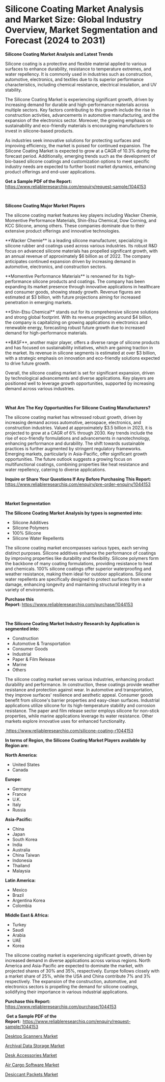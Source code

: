 <p><h1>Silicone Coating Market Analysis and Market Size: Global Industry Overview, Market Segmentation and Forecast (2024 to 2031)</h1></p><p><strong>Silicone Coating Market Analysis and Latest Trends</strong></p>
<p><p>Silicone coating is a protective and flexible material applied to various surfaces to enhance durability, resistance to temperature extremes, and water repellency. It is commonly used in industries such as construction, automotive, electronics, and textiles due to its superior performance characteristics, including chemical resistance, electrical insulation, and UV stability.</p><p>The Silicone Coating Market is experiencing significant growth, driven by increasing demand for durable and high-performance materials across multiple sectors. Key factors contributing to this growth include the rise in construction activities, advancements in automotive manufacturing, and the expansion of the electronics sector. Moreover, the growing emphasis on sustainability and eco-friendly materials is encouraging manufacturers to invest in silicone-based products. </p><p>As industries seek innovative solutions for protecting surfaces and improving efficiency, the market is poised for continued expansion. The Silicone Coating Market is expected to grow at a CAGR of 10.3% during the forecast period. Additionally, emerging trends such as the development of bio-based silicone coatings and customization options to meet specific industry needs are expected to further boost market dynamics, enhancing product offerings and end-user applications.</p></p>
<p><strong>Get a Sample PDF of the Report:&nbsp;</strong> <a href="https://www.reliableresearchiq.com/enquiry/request-sample/1044153?utm_campaign=1144&utm_medium=2&utm_source=Github&utm_content=ia&utm_term=13112024&utm_id=silicone-coating">https://www.reliableresearchiq.com/enquiry/request-sample/1044153</a></p>
<p>&nbsp;</p>
<p><strong>Silicone Coating Major Market Players</strong></p>
<p><p>The silicone coating market features key players including Wacker Chemie, Momentive Performance Materials, Shin-Etsu Chemical, Dow Corning, and KCC Silicone, among others. These companies dominate due to their extensive product offerings and innovative technologies.</p><p>**Wacker Chemie** is a leading silicone manufacturer, specializing in silicone rubber and coatings used across various industries. Its robust R&D focus on advanced silicone materials has propelled significant growth, with an annual revenue of approximately $6 billion as of 2022. The company anticipates continued expansion driven by increasing demand in automotive, electronics, and construction sectors.</p><p>**Momentive Performance Materials** is renowned for its high-performance silicone products and coatings. The company has been expanding its market presence through innovative applications in healthcare and consumer goods, showing steady growth. Revenue figures are estimated at $3 billion, with future projections aiming for increased penetration in emerging markets.</p><p>**Shin-Etsu Chemical** stands out for its comprehensive silicone solutions and strong global footprint. With its revenue projecting around $4 billion, the company is capitalizing on growing applications in electronics and renewable energy, forecasting robust future growth due to increased demand for high-performance materials.</p><p>**BASF**, another major player, offers a diverse range of silicone products and has focused on sustainability initiatives, which are gaining traction in the market. Its revenue in silicone segments is estimated at over $3 billion, with a strategic emphasis on innovation and eco-friendly solutions expected to drive future growth.</p><p>Overall, the silicone coating market is set for significant expansion, driven by technological advancements and diverse applications. Key players are positioned well to leverage growth opportunities, supported by increasing demand across various industries.</p></p>
<p>&nbsp;</p>
<p><strong>What Are The Key Opportunities For Silicone Coating Manufacturers?</strong></p>
<p><p>The silicone coating market has witnessed robust growth, driven by increasing demand across automotive, aerospace, electronics, and construction industries. Valued at approximately $3.5 billion in 2023, it is projected to grow at a CAGR of 6% through 2030. Key trends include the rise of eco-friendly formulations and advancements in nanotechnology, enhancing performance and durability. The shift towards sustainable practices is further augmented by stringent regulatory frameworks. Emerging markets, particularly in Asia-Pacific, offer significant growth opportunities. The future outlook suggests a growing focus on multifunctional coatings, combining properties like heat resistance and water repellency, catering to diverse applications.</p></p>
<p><strong>Inquire or Share Your Questions If Any Before Purchasing This Report:</strong> <a href="https://www.reliableresearchiq.com/enquiry/pre-order-enquiry/1044153?utm_campaign=1144&utm_medium=2&utm_source=Github&utm_content=ia&utm_term=13112024&utm_id=silicone-coating">https://www.reliableresearchiq.com/enquiry/pre-order-enquiry/1044153</a></p>
<p>&nbsp;</p>
<p><strong>Market Segmentation</strong></p>
<p><strong>The Silicone Coating Market Analysis by types is segmented into:</strong></p>
<p><ul><li>Silicone Additives</li><li>Silicone Polymers</li><li>100% Silicone</li><li>Silicone Water Repellents</li></ul></p>
<p><p>The silicone coating market encompasses various types, each serving distinct purposes. Silicone additives enhance the performance of coatings by improving properties like durability and flexibility. Silicone polymers form the backbone of many coating formulations, providing resistance to heat and chemicals. 100% silicone coatings offer superior waterproofing and weather resistance, making them ideal for outdoor applications. Silicone water repellents are specifically designed to protect surfaces from water damage, enhancing longevity and maintaining structural integrity in a variety of environments.</p></p>
<p><strong>Purchase this Report:&nbsp;</strong><a href="https://www.reliableresearchiq.com/purchase/1044153?utm_campaign=1144&utm_medium=2&utm_source=Github&utm_content=ia&utm_term=13112024&utm_id=silicone-coating">https://www.reliableresearchiq.com/purchase/1044153</a></p>
<p>&nbsp;</p>
<p><strong>The Silicone Coating Market Industry Research by Application is segmented into:</strong></p>
<p><ul><li>Construction</li><li>Automotive & Transportation</li><li>Consumer Goods</li><li>Industrial</li><li>Paper & Film Release</li><li>Marine</li><li>Others</li></ul></p>
<p><p>The silicone coating market serves various industries, enhancing product durability and performance. In construction, these coatings provide weather resistance and protection against wear. In automotive and transportation, they improve surfaces' resilience and aesthetic appeal. Consumer goods benefit from silicone's barrier properties and easy-clean surfaces. Industrial applications utilize silicone for its high-temperature stability and corrosion resistance. The paper and film release sector employs silicone for non-stick properties, while marine applications leverage its water resistance. Other markets explore innovative uses for enhanced functionality.</p></p>
<p><a href="https://www.reliableresearchiq.com/silicone-coating-r1044153?utm_campaign=1144&utm_medium=2&utm_source=Github&utm_content=ia&utm_term=13112024&utm_id=silicone-coating">&nbsp;https://www.reliableresearchiq.com/silicone-coating-r1044153</a></p>
<p><strong>In terms of Region, the Silicone Coating Market Players available by Region are:</strong></p>
<p>
    <p> <strong> North America: </strong>
        <ul>
            <li>United States</li>
            <li>Canada</li>
        </ul>
        </p> 
    <p> <strong> Europe: </strong>
        <ul>
            <li>Germany</li>
            <li>France</li>
            <li>U.K.</li>
            <li>Italy</li>
            <li>Russia</li>
        </ul>
        </p> 
    <p> <strong> Asia-Pacific: </strong>
        <ul>
            <li>China</li>
            <li>Japan</li>
            <li>South Korea</li>
            <li>India</li>
            <li>Australia</li>
            <li>China Taiwan</li>
            <li>Indonesia</li>
            <li>Thailand</li>
            <li>Malaysia</li>
        </ul>
        </p> 
    <p> <strong> Latin America: </strong>
        <ul>
            <li>Mexico</li>
            <li>Brazil</li>
            <li>Argentina Korea</li>
            <li>Colombia</li>
        </ul>
        </p> 
    <p> <strong> Middle East & Africa: </strong>
        <ul>
            <li>Turkey</li>
            <li>Saudi</li>
            <li>Arabia</li>
            <li>UAE</li>
            <li>Korea</li>
        </ul>
    </p>
    </p>
<p><p>The silicone coating market is experiencing significant growth, driven by increased demand in diverse applications across various regions. North America and Asia-Pacific are expected to dominate the market, with projected shares of 30% and 35%, respectively. Europe follows closely with a market share of 25%, while the USA and China contribute 7% and 3% respectively. The expansion of the construction, automotive, and electronics sectors is propelling the demand for silicone coatings, solidifying their importance in various industrial applications.</p></p>
<p><strong>Purchase this Report: </strong><a href="https://www.reliableresearchiq.com/purchase/1044153?utm_campaign=1144&utm_medium=2&utm_source=Github&utm_content=ia&utm_term=13112024&utm_id=silicone-coating">https://www.reliableresearchiq.com/purchase/1044153</a></p>
<p>&nbsp;<strong>Get a Sample PDF of the Report:&nbsp;&nbsp;</strong><a href="https://www.reliableresearchiq.com/enquiry/request-sample/1044153?utm_campaign=1144&utm_medium=2&utm_source=Github&utm_content=ia&utm_term=13112024&utm_id=silicone-coating">https://www.reliableresearchiq.com/enquiry/request-sample/1044153</a></p>
<p><strong></strong></p>
<p><p><a href="https://www.linkedin.com/pulse/desktop-scanners-market-trends-insights-type-application-analysis-qqfgf?utm_campaign=1144&utm_medium=2&utm_source=Github&utm_content=ia&utm_term=13112024&utm_id=silicone-coating">Desktop Scanners Market</a></p><p><a href="https://issuu.com/reportprime-2/docs/archival-data-storage-market-size-2_2d4589e197b800?utm_campaign=1144&utm_medium=2&utm_source=Github&utm_content=ia&utm_term=13112024&utm_id=silicone-coating">Archival Data Storage Market</a></p><p><a href="https://www.linkedin.com/pulse/desk-accessories-market-overview-forecast-2024-2031-detailed-pngvf?utm_campaign=1144&utm_medium=2&utm_source=Github&utm_content=ia&utm_term=13112024&utm_id=silicone-coating">Desk Accessories Market</a></p><p><a href="https://issuu.com/reportprime-2/docs/air-cargo-software-market-size-2030_d6fb745c33a16e?utm_campaign=1144&utm_medium=2&utm_source=Github&utm_content=ia&utm_term=13112024&utm_id=silicone-coating">Air Cargo Software Market</a></p><p><a href="https://www.linkedin.com/pulse/top-trends-transforming-desiccant-packets-market-2024-2031-an2gf?utm_campaign=1144&utm_medium=2&utm_source=Github&utm_content=ia&utm_term=13112024&utm_id=silicone-coating">Desiccant Packets Market</a></p></p>